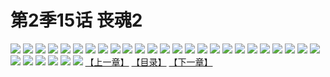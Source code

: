 # 第2季15话 丧魂2
![](https://s2.baozimh.com/scomic/sanyanxiaotianlu-samanhua/0/455-mvzr/1.jpg)
![](https://s2.baozimh.com/scomic/sanyanxiaotianlu-samanhua/0/455-mvzr/2.jpg)
![](https://s2.baozimh.com/scomic/sanyanxiaotianlu-samanhua/0/455-mvzr/3.jpg)
![](https://s2.baozimh.com/scomic/sanyanxiaotianlu-samanhua/0/455-mvzr/4.jpg)
![](https://s2.baozimh.com/scomic/sanyanxiaotianlu-samanhua/0/455-mvzr/5.jpg)
![](https://s2.baozimh.com/scomic/sanyanxiaotianlu-samanhua/0/455-mvzr/6.jpg)
![](https://s2.baozimh.com/scomic/sanyanxiaotianlu-samanhua/0/455-mvzr/7.jpg)
![](https://s2.baozimh.com/scomic/sanyanxiaotianlu-samanhua/0/455-mvzr/8.jpg)
![](https://s2.baozimh.com/scomic/sanyanxiaotianlu-samanhua/0/455-mvzr/9.jpg)
![](https://s2.baozimh.com/scomic/sanyanxiaotianlu-samanhua/0/455-mvzr/10.jpg)
![](https://s2.baozimh.com/scomic/sanyanxiaotianlu-samanhua/0/455-mvzr/11.jpg)
![](https://s2.baozimh.com/scomic/sanyanxiaotianlu-samanhua/0/455-mvzr/12.jpg)
![](https://s2.baozimh.com/scomic/sanyanxiaotianlu-samanhua/0/455-mvzr/13.jpg)
![](https://s2.baozimh.com/scomic/sanyanxiaotianlu-samanhua/0/455-mvzr/14.jpg)
![](https://s2.baozimh.com/scomic/sanyanxiaotianlu-samanhua/0/455-mvzr/15.jpg)
![](https://s2.baozimh.com/scomic/sanyanxiaotianlu-samanhua/0/455-mvzr/16.jpg)
![](https://s2.baozimh.com/scomic/sanyanxiaotianlu-samanhua/0/455-mvzr/17.jpg)
![](https://s2.baozimh.com/scomic/sanyanxiaotianlu-samanhua/0/455-mvzr/18.jpg)
![](https://s2.baozimh.com/scomic/sanyanxiaotianlu-samanhua/0/455-mvzr/19.jpg)
![](https://s2.baozimh.com/scomic/sanyanxiaotianlu-samanhua/0/455-mvzr/20.jpg)
![](https://s2.baozimh.com/scomic/sanyanxiaotianlu-samanhua/0/455-mvzr/21.jpg)
![](https://s2.baozimh.com/scomic/sanyanxiaotianlu-samanhua/0/455-mvzr/22.jpg)
![](https://s2.baozimh.com/scomic/sanyanxiaotianlu-samanhua/0/455-mvzr/23.jpg)
![](https://s2.baozimh.com/scomic/sanyanxiaotianlu-samanhua/0/455-mvzr/24.jpg)
![](https://s2.baozimh.com/scomic/sanyanxiaotianlu-samanhua/0/455-mvzr/25.jpg)
![](https://s2.baozimh.com/scomic/sanyanxiaotianlu-samanhua/0/455-mvzr/26.jpg)
![](https://s2.baozimh.com/scomic/sanyanxiaotianlu-samanhua/0/455-mvzr/27.jpg)
![](https://s2.baozimh.com/scomic/sanyanxiaotianlu-samanhua/0/455-mvzr/28.jpg)
![](https://s2.baozimh.com/scomic/sanyanxiaotianlu-samanhua/0/455-mvzr/29.jpg)
![](https://s2.baozimh.com/scomic/sanyanxiaotianlu-samanhua/0/455-mvzr/30.jpg)
![](https://s2.baozimh.com/scomic/sanyanxiaotianlu-samanhua/0/455-mvzr/31.jpg)
[【上一章】](./455.md)
[【目录】](./README.md)
[【下一章】](./457.md)

